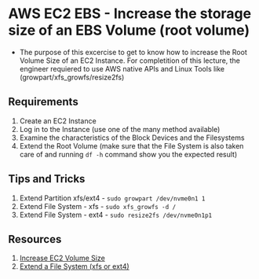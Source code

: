 # AWS EC2 EBS - Increase the storage size of an EBS Volume (root volume)
- The purpose of this excercise to get to know how to increase the Root Volume Size of an EC2 Instance. For completition of this lecture, the engineer requiered to use AWS native APIs and Linux Tools like (growpart/xfs_growfs/resize2fs)

## Requirements
1. Create an EC2 Instance
1. Log in to the Instance (use one of the many method available)
1. Examine the characteristics of the Block Devices and the Filesystems
1. Extend the Root Volume (make sure that the File System is also taken care of and running `df -h` command show you the expected result)

## Tips and Tricks
1. Extend Partition xfs/ext4 - `sudo growpart /dev/nvme0n1 1`
1. Extend File System - xfs - `sudo xfs_growfs -d /`
1. Extend File System - ext4 - `sudo resize2fs /dev/nvme0n1p1`

## Resources
1. [Increase EC2 Volume Size](https://docs.aws.amazon.com/AWSEC2/latest/UserGuide/step3-increase-size-of-data-volume.html)
1. [Extend a File System (xfs or ext4)](https://docs.aws.amazon.com/AWSEC2/latest/UserGuide/recognize-expanded-volume-linux.html)